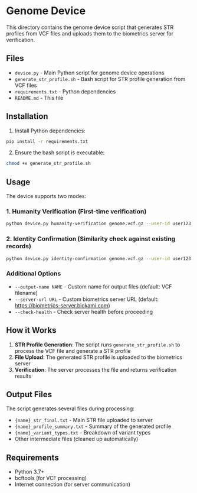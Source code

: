 # Genome Device

This directory contains the genome device script that generates STR profiles from VCF files and uploads them to the biometrics server for verification.

## Files

- `device.py` - Main Python script for genome device operations
- `generate_str_profile.sh` - Bash script for STR profile generation from VCF files
- `requirements.txt` - Python dependencies
- `README.md` - This file

## Installation

1. Install Python dependencies:
```bash
pip install -r requirements.txt
```

2. Ensure the bash script is executable:
```bash
chmod +x generate_str_profile.sh
```

## Usage

The device supports two modes:

### 1. Humanity Verification (First-time verification)

```bash
python device.py humanity-verification genome.vcf.gz --user-id user123 --kyc-doc-id doc456
```

### 2. Identity Confirmation (Similarity check against existing records)

```bash
python device.py identity-confirmation genome.vcf.gz --user-id user123
```

### Additional Options

- `--output-name NAME` - Custom name for output files (default: VCF filename)
- `--server-url URL` - Custom biometrics server URL (default: https://biometrics-server.biokami.com)
- `--check-health` - Check server health before proceeding

## How it Works

1. **STR Profile Generation**: The script runs `generate_str_profile.sh` to process the VCF file and generate a STR profile
2. **File Upload**: The generated STR profile is uploaded to the biometrics server
3. **Verification**: The server processes the file and returns verification results

## Output Files

The script generates several files during processing:
- `{name}_str_final.txt` - Main STR file uploaded to server
- `{name}_profile_summary.txt` - Summary of the generated profile
- `{name}_variant_types.txt` - Breakdown of variant types
- Other intermediate files (cleaned up automatically)

## Requirements

- Python 3.7+
- bcftools (for VCF processing)
- Internet connection (for server communication)
